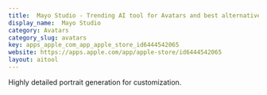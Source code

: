 ```yaml
---
title:  Mayo Studio - Trending AI tool for Avatars and best alternatives
display_name:  Mayo Studio
category: Avatars
category_slug: avatars
key: apps_apple_com_app_apple_store_id6444542065
website: https://apps.apple.com/app/apple-store/id6444542065
layout: aitool
---
```


Highly detailed portrait generation for customization.
